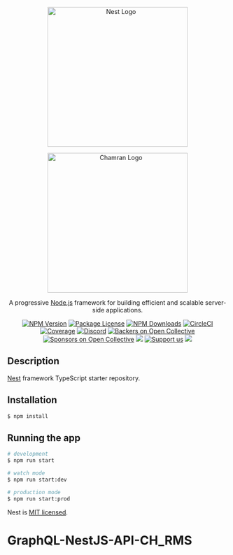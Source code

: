 <p align="center">
  <a href="http://nestjs.com/" target="blank"><img src="https://nestjs.com/img/logo_text.svg" width="320" alt="Nest Logo" /></a>
</p>
<p align="center">
  <a href="https://scu.ac.ir/" target="blank"><img src="https://www.google.com/url?sa=i&url=https%3A%2F%2Fscu.ac.ir%2Fdisplay%2F-%2Fasset_publisher%2FD5l9YSsAiPVM%2Fcontent%2F%25D8%25B1%25D8%25A7%25D9%2587%25E2%2580%258C%25D8%25A7%25D9%2586%25D8%25AF%25D8%25A7%25D8%25B2%25DB%258C-%25D8%25B1%25D8%25B3%25D8%25AA%25D9%2588%25D8%25B1%25D8%25A7%25D9%2586-%25D8%25B3%25D8%25A7%25D8%25AD%25D9%2584-%25D8%25AF%25D8%25A7%25D9%2586%25D8%25B4%25DA%25AF%25D8%25A7%25D9%2587-%25D8%25B4%25D9%2587%25DB%258C%25D8%25AF-%25DA%2586%25D9%2585%25D8%25B1%25D8%25A7%25D9%2586-%25D8%25A7%25D9%2587%25D9%2588%25D8%25A7%25D8%25B2%2Fpop_up%3F_101_INSTANCE_D5l9YSsAiPVM_viewMode%3Dprint&psig=AOvVaw1f2Bu3q-utyyi5HBIQCwxf&ust=1635333920399000&source=images&cd=vfe&ved=0CAsQjRxqFwoTCOD9mOr75_MCFQAAAAAdAAAAABAD" width="320" alt="Chamran Logo" /></a>
</p>

[circleci-image]: https://img.shields.io/circleci/build/github/nestjs/nest/master?token=abc123def456
[circleci-url]: https://circleci.com/gh/nestjs/nest

  <p align="center">A progressive <a href="http://nodejs.org" target="_blank">Node.js</a> framework for building efficient and scalable server-side applications.</p>
    <p align="center">
<a href="https://www.npmjs.com/~nestjscore" target="_blank"><img src="https://img.shields.io/npm/v/@nestjs/core.svg" alt="NPM Version" /></a>
<a href="https://www.npmjs.com/~nestjscore" target="_blank"><img src="https://img.shields.io/npm/l/@nestjs/core.svg" alt="Package License" /></a>
<a href="https://www.npmjs.com/~nestjscore" target="_blank"><img src="https://img.shields.io/npm/dm/@nestjs/common.svg" alt="NPM Downloads" /></a>
<a href="https://circleci.com/gh/nestjs/nest" target="_blank"><img src="https://img.shields.io/circleci/build/github/nestjs/nest/master" alt="CircleCI" /></a>
<a href="https://coveralls.io/github/nestjs/nest?branch=master" target="_blank"><img src="https://coveralls.io/repos/github/nestjs/nest/badge.svg?branch=master#9" alt="Coverage" /></a>
<a href="https://discord.gg/G7Qnnhy" target="_blank"><img src="https://img.shields.io/badge/discord-online-brightgreen.svg" alt="Discord"/></a>
<a href="https://opencollective.com/nest#backer" target="_blank"><img src="https://opencollective.com/nest/backers/badge.svg" alt="Backers on Open Collective" /></a>
<a href="https://opencollective.com/nest#sponsor" target="_blank"><img src="https://opencollective.com/nest/sponsors/badge.svg" alt="Sponsors on Open Collective" /></a>
  <a href="https://paypal.me/kamilmysliwiec" target="_blank"><img src="https://img.shields.io/badge/Donate-PayPal-ff3f59.svg"/></a>
    <a href="https://opencollective.com/nest#sponsor"  target="_blank"><img src="https://img.shields.io/badge/Support%20us-Open%20Collective-41B883.svg" alt="Support us"></a>
  <a href="https://twitter.com/nestframework" target="_blank"><img src="https://img.shields.io/twitter/follow/nestframework.svg?style=social&label=Follow"></a>
</p>
  <!--[![Backers on Open Collective](https://opencollective.com/nest/backers/badge.svg)](https://opencollective.com/nest#backer)
  [![Sponsors on Open Collective](https://opencollective.com/nest/sponsors/badge.svg)](https://opencollective.com/nest#sponsor)-->

## Description

[Nest](https://github.com/nestjs/nest) framework TypeScript starter repository.

## Installation

```bash
$ npm install
```

## Running the app

```bash
# development
$ npm run start

# watch mode
$ npm run start:dev

# production mode
$ npm run start:prod
```


Nest is [MIT licensed](LICENSE).
# GraphQL-NestJS-API-CH_RMS


